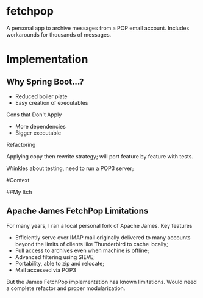 # fetchpop
A personal app to archive messages from a POP email account. Includes workarounds for thousands of messages.

# Implementation

## Why Spring Boot...? 

* Reduced boiler plate
* Easy creation of executables

Cons that Don't Apply

* More dependencies
* Bigger executable

Refactoring

Applying copy then rewrite strategy; will port feature by feature with tests.

Wrinkles about testing, need to run a POP3 server; 

#Context

##My Itch



## Apache James FetchPop Limitations

For many years, I ran a local personal fork of Apache James. Key features

* Efficiently serve over IMAP mail originally delivered to many accounts beyond the limits of clients like Thunderbird to cache locally;
* Full access to archives even when machine is offline;
* Advanced filtering using SIEVE;
* Portability, able to zip and relocate;
* Mail accessed via POP3

But the James FetchPop implementation has known limitations. Would need a complete refactor and proper modularization. 


